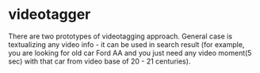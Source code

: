 # videotagger
There are two prototypes of videotagging approach.
General case is textualizing any video info - it can be used in search result (for example, you are looking for old car Ford AA and you just need any video moment(5 sec) with that car from video base of 20 - 21 centuries).
